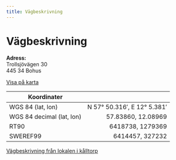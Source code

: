```yaml
---
title: Vägbeskrivning
---
```


# Vägbeskrivning

**Adress:**  
Trollsjövägen 30  
445 34 Bohus  

[Visa på karta](http://kartor.eniro.se/m/IKdMa)


| **Koordinater**  |  |
| ----                       | -----:                     |
| WGS 84 (lat, lon)         | N 57° 50.316′, E 12° 5.381′ |
| WGS 84 decimal (lat, lon) | 57.83860, 12.08969 |
| RT90                      | 6418738, 1279369 |
| SWEREF99                  | 6414457, 327232 |

[Vägbeskrivning från lokalen i kålltorp](https://maps.google.com/maps?saddr=Virginsgatan+25,+G%C3%B6teborg,+Sverige&daddr=Trollsj%C3%B6v%C3%A4gen+30,+G%C3%B6teborg,+Sverige&hl=sv&ie=UTF8&sll=57.781474,12.158432&sspn=0.318859,0.504684&geocode=FbuZcAMdZ4y3ACn5jXUvdfRPRjFPKytaZ52TLw%3BFZ6LcgMd0XO4ACnxYUegH19FRjEXeHpq-8eTTA&mra=ls&t=m&z=12oq=Viriginsgatan+25&mra=ls&t=m&z=11)
